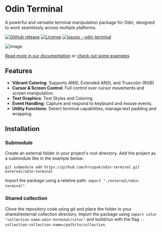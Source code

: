 # Odin Terminal
A powerful and versatile terminal manipulation package for Odin, designed to work seamlessly across multiple platforms.

[![GitHub release](https://img.shields.io/github/release/hrszpuk/odin-terminal?include_prereleases=&sort=semver&color=blue)](https://github.com/hrszpuk/odin-terminal/releases/)
[![License](https://img.shields.io/badge/License-MIT-blue)](#license)
[![issues - odin-terminal](https://img.shields.io/github/issues/hrszpuk/odin-terminal)](https://github.com/hrszpuk/odin-terminal/issues)

![image](https://github.com/hrszpuk/odin-terminal/assets/107559570/3946ebe3-470c-4913-bc3d-ce262e16989b)

[Read more in our documentation](odin-terminal.hrszpuk.com)
or [check out some examples](odin-terminal.hrszpuk.com/examples)

## Features
- **Vibrant Coloring**: Supports ANSI, Extended ANSI, and Truecolor (RGB)
- **Cursor & Screen Control**: Full control over cursor movements and screen manipulation.
- **Text Graphics**: Text Styles and Coloring
- **Event Handling**: Capture and respond to keyboard and mouse events.
- **Utility Functions**: Detect terminal capabilities, manage text padding and wrapping.

## Installation

### Submodule
Create an external folder in your project's root directory.
Add the project as a submodule like in the example below:
```
git submodule add https://github.com/hrszpuk/odin-terminal.git external/odin-terminal
```
Import the package using a relative path: `import "./external/odin-terminal"`.

### Shared collection
Clone the repository code using git and place the folder in your shared/external collection directory.
Import the package using `import color "collection-name:odin-terminal/color"` and build/run with the flag `--collection:collection-name=/path/to/collection`.
